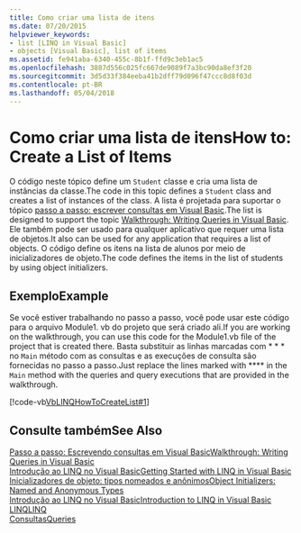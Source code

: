 ```yaml
---
title: Como criar uma lista de itens
ms.date: 07/20/2015
helpviewer_keywords:
- list [LINQ in Visual Basic]
- objects [Visual Basic], list of items
ms.assetid: fe941aba-6340-455c-8b1f-ffd9c3eb1ac5
ms.openlocfilehash: 3887d556c025fc667de9089f7a3bc90da8ef3f20
ms.sourcegitcommit: 3d5d33f384eeba41b2dff79d096f47ccc8d8f03d
ms.contentlocale: pt-BR
ms.lasthandoff: 05/04/2018
---
```

# <a name="how-to-create-a-list-of-items"></a><span data-ttu-id="5c27a-102">Como criar uma lista de itens</span><span class="sxs-lookup"><span data-stu-id="5c27a-102">How to: Create a List of Items</span></span>
<span data-ttu-id="5c27a-103">O código neste tópico define um `Student` classe e cria uma lista de instâncias da classe.</span><span class="sxs-lookup"><span data-stu-id="5c27a-103">The code in this topic defines a `Student` class and creates a list of instances of the class.</span></span> <span data-ttu-id="5c27a-104">A lista é projetada para suportar o tópico [passo a passo: escrever consultas em Visual Basic](../../../../visual-basic/programming-guide/concepts/linq/walkthrough-writing-queries.md).</span><span class="sxs-lookup"><span data-stu-id="5c27a-104">The list is designed to support the topic [Walkthrough: Writing Queries in Visual Basic](../../../../visual-basic/programming-guide/concepts/linq/walkthrough-writing-queries.md).</span></span> <span data-ttu-id="5c27a-105">Ele também pode ser usado para qualquer aplicativo que requer uma lista de objetos.</span><span class="sxs-lookup"><span data-stu-id="5c27a-105">It also can be used for any application that requires a list of objects.</span></span> <span data-ttu-id="5c27a-106">O código define os itens na lista de alunos por meio de inicializadores de objeto.</span><span class="sxs-lookup"><span data-stu-id="5c27a-106">The code defines the items in the list of students by using object initializers.</span></span>  
  
## <a name="example"></a><span data-ttu-id="5c27a-107">Exemplo</span><span class="sxs-lookup"><span data-stu-id="5c27a-107">Example</span></span>  
 <span data-ttu-id="5c27a-108">Se você estiver trabalhando no passo a passo, você pode usar este código para o arquivo Module1. vb do projeto que será criado ali.</span><span class="sxs-lookup"><span data-stu-id="5c27a-108">If you are working on the walkthrough, you can use this code for the Module1.vb file of the project that is created there.</span></span> <span data-ttu-id="5c27a-109">Basta substituir as linhas marcadas com \* \* \* no `Main` método com as consultas e as execuções de consulta são fornecidas no passo a passo.</span><span class="sxs-lookup"><span data-stu-id="5c27a-109">Just replace the lines marked with **** in the `Main` method with the queries and query executions that are provided in the walkthrough.</span></span>  
  
 [!code-vb[VbLINQHowToCreateList#1](../../../../visual-basic/programming-guide/concepts/linq/codesnippet/VisualBasic/how-to-create-a-list-of-items_1.vb)]  
  
## <a name="see-also"></a><span data-ttu-id="5c27a-110">Consulte também</span><span class="sxs-lookup"><span data-stu-id="5c27a-110">See Also</span></span>  
 [<span data-ttu-id="5c27a-111">Passo a passo: Escrevendo consultas em Visual Basic</span><span class="sxs-lookup"><span data-stu-id="5c27a-111">Walkthrough: Writing Queries in Visual Basic</span></span>](../../../../visual-basic/programming-guide/concepts/linq/walkthrough-writing-queries.md)  
 [<span data-ttu-id="5c27a-112">Introdução ao LINQ no Visual Basic</span><span class="sxs-lookup"><span data-stu-id="5c27a-112">Getting Started with LINQ in Visual Basic</span></span>](../../../../visual-basic/programming-guide/concepts/linq/getting-started-with-linq.md)  
 [<span data-ttu-id="5c27a-113">Inicializadores de objeto: tipos nomeados e anônimos</span><span class="sxs-lookup"><span data-stu-id="5c27a-113">Object Initializers: Named and Anonymous Types</span></span>](../../../../visual-basic/programming-guide/language-features/objects-and-classes/object-initializers-named-and-anonymous-types.md)  
 [<span data-ttu-id="5c27a-114">Introdução ao LINQ no Visual Basic</span><span class="sxs-lookup"><span data-stu-id="5c27a-114">Introduction to LINQ in Visual Basic</span></span>](../../../../visual-basic/programming-guide/language-features/linq/introduction-to-linq.md)  
 [<span data-ttu-id="5c27a-115">LINQ</span><span class="sxs-lookup"><span data-stu-id="5c27a-115">LINQ</span></span>](../../../../visual-basic/programming-guide/language-features/linq/index.md)  
 [<span data-ttu-id="5c27a-116">Consultas</span><span class="sxs-lookup"><span data-stu-id="5c27a-116">Queries</span></span>](../../../../visual-basic/language-reference/queries/queries.md)
